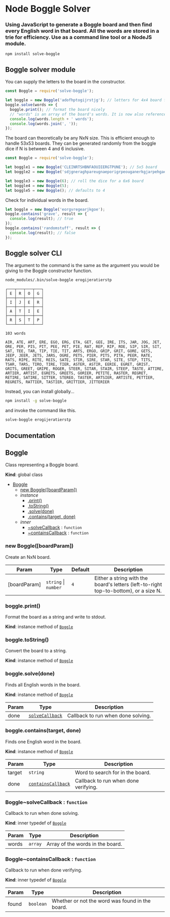 # Node Boggle Solver

### Using JavaScript to generate a Boggle board and then find every English word in that board. All the words are stored in a trie for efficiency. Use as a command line tool or a NodeJS module.

```
npm install solve-boggle
```


## Boggle solver module

You can supply the letters to the board in the constructor.
```javascript
const Boggle = require('solve-boggle');

let boggle = new Boggle('adofhptogijrstjg'); // letters for 4x4 board from left-to-right then top-to-bottem
boggle.solve(words => {
  boggle.print(); // format the board nicely
  // "words" is an array of the board's words. It is now also referenced as boggle.words
  console.log(words.length + ' words');
  console.log(words.join(', '));
});
```

The board can theoretically be any NxN size. This is efficient enough to handle 53x53 boards. They can be generated randomly from the boggle dice if N is between 4 and 6 inclusive.
```javascript
const Boggle = require('solve-boggle');

let boggle1 = new Boggle('CLEINRTSHBNFAOUIEERGTPUNE'); // 5x5 board
let boggle2 = new Boggle('sdjgneraghpareugnaeporigrpeouganerkgjarpehgaeraetusnviehtvndjfgd'); // 8x8 board

let boggle3 = new Boggle(6); // roll the dice for a 6x6 board
let boggle4 = new Boggle(5);
let boggle5 = new Boggle(); // defaults to 4
```

Check for individual words in the board.
```javascript
let boggle = new Boggle('eorgvregearjkgoe');
boggle.contains('grave', result => {
  console.log(result); // true
});
boggle.contains('randomstuff', result => {
  console.log(result); // false
});
```

## Boggle solver CLI

The argument to the command is the same as the argument you would be giving to the Boggle constructor function.
```bash
node_modules/.bin/solve-boggle erogijeratierstp
```

```
┌───┬───┬───┬───┐
│ E │ R │ O │ G │
├───┼───┼───┼───┤
│ I │ J │ E │ R │
├───┼───┼───┼───┤
│ A │ T │ I │ E │
├───┼───┼───┼───┤
│ R │ S │ T │ P │
└───┴───┴───┴───┘

103 words

AIR, ATE, ART, ERE, EGO, ERG, ETA, GET, GEE, IRE, ITS, JAR, JOG, JET, ORE, PER, PIS, PIT, PEE, PET, PIE, RAT, REP, RIP, ROE, SIP, SIR, SIT, SAT, TEE, TAR, TIP, TIE, TIT, ARTS, ERGO, GRIP, GRIT, GORE, GETS, JEEP, JEER, JETS, JARS, OGRE, PETS, PIER, PITS, PITA, PEER, RATE, RATS, RIPE, RITE, REIS, SATE, STIR, SIRE, STAR, SITE, STEP, TITS, TSAR, TARS, TIRO, TIRE, TIER, ASTER, ASTIR, EERIE, EGRET, GRIST, GRITS, GREET, GRIPE, ROGER, STEER, SITAR, STAIR, STEEP, TASTE, ATTIRE, ARTIER, ARTIST, EGRETS, GREETS, GORIER, PETITE, RASTER, REGRET, RETIRE, SATIRE, SITTER, STEREO, TASTER, ARTSIER, ARTISTE, PETTIER, REGRETS, RATTIER, TASTIER, GRITTIER, JITTERIER
```


Instead, you can install globally...
```bash
npm install -g solve-boggle
```

and invoke the command like this.
```bash
solve-boggle erogijeratierstp
```

## Documentation
<a name="Boggle"></a>
<a name="Boggle"></a>
## Boggle
Class representing a Boggle board.

**Kind**: global class  

* [Boggle](#Boggle)
    * [new Boggle([boardParam])](#new_Boggle_new)
    * _instance_
        * [.print()](#Boggle+print)
        * [.toString()](#Boggle+toString)
        * [.solve(done)](#Boggle+solve)
        * [.contains(target, done)](#Boggle+contains)
    * _inner_
        * [~solveCallback](#Boggle..solveCallback) : <code>function</code>
        * [~containsCallback](#Boggle..containsCallback) : <code>function</code>

<a name="new_Boggle_new"></a>
### new Boggle([boardParam])
Create an NxN board.


| Param | Type | Default | Description |
| --- | --- | --- | --- |
| [boardParam] | <code>string</code> &#124; <code>number</code> | <code>4</code> | Either a string with the board's letters (left-to-right top-to-bottom), or a size N. |

<a name="Boggle+print"></a>
### boggle.print()
Format the board as a string and write to stdout.

**Kind**: instance method of <code>[Boggle](#Boggle)</code>  
<a name="Boggle+toString"></a>
### boggle.toString()
Convert the board to a string.

**Kind**: instance method of <code>[Boggle](#Boggle)</code>  
<a name="Boggle+solve"></a>
### boggle.solve(done)
Finds all English words in the board.

**Kind**: instance method of <code>[Boggle](#Boggle)</code>  

| Param | Type | Description |
| --- | --- | --- |
| done | <code>[solveCallback](#Boggle..solveCallback)</code> | Callback to run when done solving. |

<a name="Boggle+contains"></a>
### boggle.contains(target, done)
Finds one English word in the board.

**Kind**: instance method of <code>[Boggle](#Boggle)</code>  

| Param | Type | Description |
| --- | --- | --- |
| target | <code>string</code> | Word to search for in the board. |
| done | <code>[containsCallback](#Boggle..containsCallback)</code> | Callback to run when done verifying. |

<a name="Boggle..solveCallback"></a>
### Boggle~solveCallback : <code>function</code>
Callback to run when done solving.

**Kind**: inner typedef of <code>[Boggle](#Boggle)</code>  

| Param | Type | Description |
| --- | --- | --- |
| words | <code>array</code> | Array of the words in the board. |

<a name="Boggle..containsCallback"></a>
### Boggle~containsCallback : <code>function</code>
Callback to run when done verifying.

**Kind**: inner typedef of <code>[Boggle](#Boggle)</code>  

| Param | Type | Description |
| --- | --- | --- |
| found | <code>boolean</code> | Whether or not the word was found in the board. |

